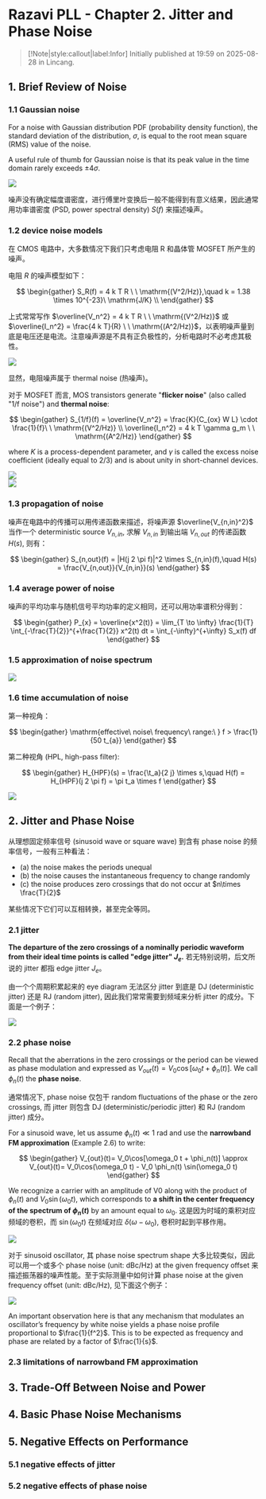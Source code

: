 # Razavi PLL - Chapter 2. Jitter and Phase Noise

> [!Note|style:callout|label:Infor]
> Initially published at 19:59 on 2025-08-28 in Lincang.

## 1. Brief Review of Noise

### 1.1 Gaussian noise

For a noise with Gaussian distribution PDF (probability density function), the standard deviation of the distribution, $\sigma$, is equal to the root mean square (RMS) value of the noise. 

A useful rule of thumb for Gaussian noise is that its peak value in the time domain rarely exceeds $\pm 4 \sigma$.

<div class="center"><img src="https://imagebank-0.oss-cn-beijing.aliyuncs.com/VS-PicGo/2025-08-28-20-07-17_Razavi PLL - Chapter 2. Jitter and Phase Noise.png"/></div>

噪声没有确定幅度谱密度，进行傅里叶变换后一般不能得到有意义结果，因此通常用功率谱密度 (PSD, power spectral density) $S(f)$ 来描述噪声。

### 1.2 device noise models

在 CMOS 电路中，大多数情况下我们只考虑电阻 R 和晶体管 MOSFET 所产生的噪声。

电阻 $R$ 的噪声模型如下：

$$
\begin{gather}
S_R(f) = 4 k T R \ \ \mathrm{(V^2/Hz)},\quad k = 1.38 \times 10^{-23}\ \mathrm{J/K} \\
\end{gather}
$$

上式常常写作 $\overline{V_n^2} = 4 k T R \ \ \mathrm{(V^2/Hz)}$ 或 $\overline{I_n^2} = \frac{4 k T}{R} \ \ \mathrm{(A^2/Hz)}$，以表明噪声量到底是电压还是电流。注意噪声源是不具有正负极性的，分析电路时不必考虑其极性。

<div class="center"><img src="https://imagebank-0.oss-cn-beijing.aliyuncs.com/VS-PicGo/2025-08-28-20-20-55_Razavi PLL - Chapter 2. Jitter and Phase Noise.png"/></div>

显然，电阻噪声属于 thermal noise (热噪声)。


对于 MOSFET 而言, MOS transistors generate "**flicker noise**" (also called "1/f noise") and **thermal noise**:

$$
\begin{gather}
S_{1/f}(f) = \overline{V_n^2} = \frac{K}{C_{ox} W L} \cdot \frac{1}{f}\ \ \mathrm{(V^2/Hz)} \\
\overline{I_n^2} = 4 k T \gamma g_m \ \ \mathrm{(A^2/Hz)}
\end{gather}
$$

where $K$ is a process-dependent parameter, and $\gamma$ is called the excess noise coefficient (ideally equal to 2/3) and is about unity in short-channel devices.

<div class="center"><img src="https://imagebank-0.oss-cn-beijing.aliyuncs.com/VS-PicGo/2025-08-28-20-23-46_Razavi PLL - Chapter 2. Jitter and Phase Noise.png"/></div>
<div class="center"><img src="https://imagebank-0.oss-cn-beijing.aliyuncs.com/VS-PicGo/2025-08-28-20-38-04_Razavi PLL - Chapter 2. Jitter and Phase Noise.png"/></div>

### 1.3 propagation of noise

噪声在电路中的传播可以用传递函数来描述，将噪声源 $\overline{V_{n,in}^2}$ 当作一个 deterministic source $V_{n,in}$, 求解 $V_{n,in}$ 到输出端 $V_{n,out}$ 的传递函数 $H(s)$, 则有：

$$
\begin{gather}
S_{n,out}(f) = |H(j 2 \pi f)|^2 \times S_{n,in}(f),\quad H(s) = \frac{V_{n,out}}{V_{n,in}}(s)
\end{gather}
$$

### 1.4 average power of noise

噪声的平均功率与随机信号平均功率的定义相同，还可以用功率谱积分得到：

$$
\begin{gather}
P_{x} = \overline{x^2(t)} = \lim_{T \to \infty} \frac{1}{T} \int_{-\frac{T}{2}}^{+\frac{T}{2}} x^2(t) dt = \int_{-\infty}^{+\infty} S_x(f) df
\end{gather}
$$

### 1.5 approximation of noise spectrum

<div class="center"><img src="https://imagebank-0.oss-cn-beijing.aliyuncs.com/VS-PicGo/2025-08-28-20-40-44_Razavi PLL - Chapter 2. Jitter and Phase Noise.png"/></div>

### 1.6 time accumulation of noise



第一种视角：

$$
\begin{gather}
\mathrm{effective\ noise\ frequency\ range:\ } f > \frac{1}{50 t_{a}}
\end{gather}
$$

第二种视角 (HPL, high-pass filter):

$$
\begin{gather}
H_{HPF}(s) = \frac{\t_a}{2 j} \times s,\quad H(f) = H_{HPF}(j 2 \pi f) = \pi t_a \times f
\end{gather}
$$

<div class="center"><img src="https://imagebank-0.oss-cn-beijing.aliyuncs.com/VS-PicGo/2025-08-28-21-03-47_Razavi PLL - Chapter 2. Jitter and Phase Noise.png"/></div>

## 2. Jitter and Phase Noise

从理想固定频率信号 (sinusoid wave or square wave) 到含有 phase noise 的频率信号，一般有三种看法：
- (a) the noise makes the periods unequal
- (b) the noise causes the instantaneous frequency to change randomly
- (c) the noise produces zero crossings that do not occur at $n\times \frac{T}{2}$

某些情况下它们可以互相转换，甚至完全等同。


### 2.1 jitter 

**The departure of the zero crossings of a nominally periodic waveform from their ideal time points is called "edge jitter" $J_{e}$.** 若无特别说明，后文所说的 jitter 都指 edge jitter $J_{e}$。

由一个个周期积累起来的 eye diagram 无法区分 jitter 到底是 DJ (deterministic jitter) 还是 RJ (random jitter), 因此我们常常需要到频域来分析 jitter 的成分。下面是一个例子：

<div class="center"><img src="https://imagebank-0.oss-cn-beijing.aliyuncs.com/VS-PicGo/2025-08-28-21-40-42_Razavi PLL - Chapter 2. Jitter and Phase Noise.png"/></div>



### 2.2 phase noise

Recall that the aberrations in the zero crossings or the period can be viewed as phase modulation and expressed as $V_{out}(t)= V_0\cos[\omega_0 t + \phi_n(t)]$. We call $\phi_n(t)$ the **phase noise**. 

通常情况下, phase noise 仅包干 random fluctuations of the phase or the zero crossings, 而 jitter 则包含 DJ (deterministic/periodic jitter) 和 RJ (random jitter) 成分。

For a sinusoid wave, let us assume $\phi_n(t) \ll 1 \ \mathrm{rad}$ and use the **narrowband FM approximation** (Example 2.6) to write:

$$
\begin{gather}
V_{out}(t)= V_0\cos[\omega_0 t + \phi_n(t)] \approx V_{out}(t)= V_0\cos(\omega_0 t) - V_0 \phi_n(t) \sin(\omega_0 t)
\end{gather}
$$

We recognize a carrier with an amplitude of V0 along with the product of $\phi_n(t)$ and $V_0 \sin (\omega_0 t)$, which corresponds to **a shift in the center frequency of the spectrum of $\phi_n(t)$** by an amount equal to $\omega_0$. 这是因为时域的乘积对应频域的卷积，而 $\sin(\omega_0 t)$ 在频域对应 $\delta(\omega - \omega_0)$, 卷积时起到平移作用。

<div class="center"><img src="https://imagebank-0.oss-cn-beijing.aliyuncs.com/VS-PicGo/2025-08-28-22-03-06_Razavi PLL - Chapter 2. Jitter and Phase Noise.png"/></div>

对于 sinusoid oscillator, 其 phase noise spectrum shape 大多比较类似，因此可以用一个或多个 phase noise (unit: dBc/Hz) at the given frequency offset 来描述振荡器的噪声性能。至于实际测量中如何计算 phase noise at the given frequency offset (unit: dBc/Hz), 见下面这个例子：

<div class="center"><img src="https://imagebank-0.oss-cn-beijing.aliyuncs.com/VS-PicGo/2025-08-28-23-09-36_Razavi PLL - Chapter 2. Jitter and Phase Noise.png"/></div>

An important observation here is that any mechanism that modulates an oscillator’s frequency by white noise yields a phase noise profile proportional to $\frac{1}{f^2}$. This is to be expected as frequency and phase are related by a factor of $\frac{1}{s}$.

### 2.3 limitations of narrowband FM approximation



## 3. Trade-Off Between Noise and Power
## 4. Basic Phase Noise Mechanisms
## 5. Negative Effects on Performance
### 5.1 negative effects of jitter
### 5.2 negative effects of phase noise

